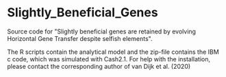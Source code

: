 # Slightly_Beneficial_Genes

Source code for "Slightly beneficial genes are retained by evolving Horizontal Gene Transfer despite selfish elements". 

The R scripts contain the analytical model and the zip-file contains the IBM c code, which was simulated with Cash2.1. For help with the installation, please contact the corresponding author of van Dijk et al. (2020)
